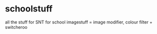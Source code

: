 # schoolstuff
all the stuff for SNT for school
imagestuff = image modifier, colour filter + switcheroo
